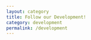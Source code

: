 ```yaml
---
layout: category
title: Follow our Development!
category: development
permalink: /development
---
```

